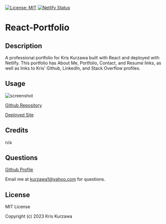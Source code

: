 [![License: MIT](https://img.shields.io/badge/License-MIT-yellow.svg)](https://opensource.org/licenses/MIT)
[![Netlify Status](https://api.netlify.com/api/v1/badges/82902b20-689a-4061-b9ce-5c386987c4fb/deploy-status)](https://app.netlify.com/sites/kriskurzawa/deploys)
# React-Portfolio

## Description
A professional portfolio for Kris Kurzawa built with React and deployed with Netlify.  This portfolio has About Me, Portfolio, Contact, and Resume links, as well as links to Kris' Github, LinkedIn, and Stack Overflow profiles.  

## Usage

![screenshot]()

[Github Repository](https://github.com/KKurzawa/React-Portfolio)

[Deployed Site](https://kriskurzawa.netlify.app/)

## Credits

n/a

## Questions

[Github Profile](https://github.com/KKurzawa)

Email me at kurzawa1@yahoo.com for questions.

## License

MIT License

Copyright (c) 2023 Kris Kurzawa



